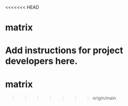 <<<<<<< HEAD
#  matrix

Add instructions for project developers here.
=======
# matrix
>>>>>>> origin/main
